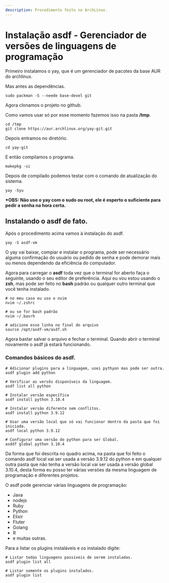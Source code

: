 ```yaml
---
description: Procedimento feito no ArchLinux.
---
```


# Instalação asdf - Gerenciador de versões de linguagens de programação

Primeiro instalamos o yay, que é um gerenciador de pacotes da base AUR do archlinux.

Mas antes as dependências.

```
sudo packman -S --neede base-devel git
```

Agora clonamos o projeto no github.

Como vamos usar só por esse momento fazemos isso na pasta **/tmp**.

```
cd /tmp
git clone https://aur.archlinux.org/yay-git.git
```

Depois entramos no diretório.

```
cd yay-git
```

E então compilamos o programa.

```
makepkg -si
```

Depois de compilado podemos testar com o comando de atualização do sistema.

```
yay -Syu
```

**\*OBS: Não use o yay com o sudo ou root, ele é esperto o suficiente para pedir a senha na hora certa.**

## **Instalando o asdf de fato.**

Após o procedimento acima vamos à instalação do asdf.

```
yay -S asdf-vm
```

O yay vai baixar, compiar e instalar o programa, pode ser necessário alguma confirmação do usuário ou pedido de senha e pode demorar mais ou menos dependendo da eficiência do computador.

Agora para carregar o **asdf** toda vez que o terminal for aberto faça o seguinte, usando o seu editor de preferência. Aqui eu vou estou usando o **zsh**, mas pode ser feito no **bash** padrão ou qualquer outro terminal que você tenha instalado.

```
# no meu caso eu uso o nvim
nvim ~/.zshrc

# ou se for bash padrão
nvim ~/.basrh

# adicione esse linha no final do arquivo
source /opt/asdf-vm/asdf.sh
```

Agora bastar salvar o arquivo e fechar o terminal. Quando abrir o terminal novamente o asdf já estará funcionando.

### Comandos básicos do asdf.

```
# Adicionar plugins para a linguagem, usei pythyon mas pode ser outra.
asdf plugin add python

# Verificar as versõs disponíveis da linguagem.
asdf list all python

# Instalar versão específica
asdf install python 3.10.4

# Instalar versão diferente sem conflitos.
asdf install python 3.9.12

# Usar uma versão local que só vai funcionar dentro da pasta que foi iniciada.
asdf local python 3.9.12

# Configurar uma versão do python para ser Global.
asddf global python 3.10.4
```

Da forma que foi descrita no quadro acima, na pasta que foi feito o comando asdf local vai ser usada a versão 3.9.12 do python e em qualquer outra pasta que não tenha a versão local vai ser usada a versão global 3.10.4, desta forma eu posso ter várias versões da mesma linguagem de programação e diferentes projetos.

O asdf pode gerenciar várias linguagens de programação:

* Java
* nodejs
* Ruby
* Python
* Elixir
* Fluter
* Golang
* R
* e muitas outras.

Para a listar os plugins instaláveis e os instalado digite:

```
# Listar todas linguagens passiveis de serem instaladas.
asdf plugin list all

# Listar somente os plugins instalados.
asdf plugin list
```
